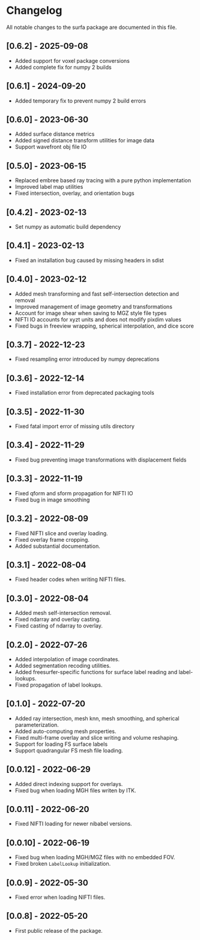 # Changelog

All notable changes to the surfa package are documented in this file.

## [0.6.2] - 2025-09-08
- Added support for voxel package conversions
- Added complete fix for numpy 2 builds

## [0.6.1] - 2024-09-20
- Added temporary fix to prevent numpy 2 build errors

## [0.6.0] - 2023-06-30
- Added surface distance metrics
- Added signed distance transform utilities for image data
- Support wavefront obj file IO

## [0.5.0] - 2023-06-15
- Replaced embree based ray tracing with a pure python implementation
- Improved label map utilities
- Fixed intersection, overlay, and orientation bugs

## [0.4.2] - 2023-02-13
- Set numpy as automatic build dependency

## [0.4.1] - 2023-02-13
- Fixed an installation bug caused by missing headers in sdist

## [0.4.0] - 2023-02-12
- Added mesh transforming and fast self-intersection detection and removal
- Improved management of image geometry and transformations
- Account for image shear when saving to MGZ style file types
- NIFTI IO accounts for xyzt units and does not modify pixdim values
- Fixed bugs in freeview wrapping, spherical interpolation, and dice score

## [0.3.7] - 2022-12-23
- Fixed resampling error introduced by numpy deprecations

## [0.3.6] - 2022-12-14
- Fixed installation error from deprecated packaging tools

## [0.3.5] - 2022-11-30
- Fixed fatal import error of missing utils directory

## [0.3.4] - 2022-11-29
- Fixed bug preventing image transformations with displacement fields

## [0.3.3] - 2022-11-19
- Fixed qform and sform propagation for NIFTI IO
- Fixed bug in image smoothing

## [0.3.2] - 2022-08-09
- Fixed NIFTI slice and overlay loading.
- Fixed overlay frame cropping.
- Added substantial documentation.

## [0.3.1] - 2022-08-04
- Fixed header codes when writing NIFTI files.

## [0.3.0] - 2022-08-04
- Added mesh self-intersection removal.
- Fixed ndarray and overlay casting.
- Fixed casting of ndarray to overlay.

## [0.2.0] - 2022-07-26
- Added interpolation of image coordinates.
- Added segmentation recoding utilities.
- Added freesurfer-specific functions for surface label reading and label-lookups.
- Fixed propagation of label lookups.

## [0.1.0] - 2022-07-20
- Added ray intersection, mesh knn, mesh smoothing, and spherical parameterization.
- Added auto-computing mesh properties.
- Fixed multi-frame overlay and slice writing and volume reshaping.
- Support for loading FS surface labels
- Support quadrangular FS mesh file loading.

## [0.0.12] - 2022-06-29
- Added direct indexing support for overlays.
- Fixed bug when loading MGH files writen by ITK.

## [0.0.11] - 2022-06-20
- Fixed NIFTI loading for newer nibabel versions.

## [0.0.10] - 2022-06-19
- Fixed bug when loading MGH/MGZ files with no embedded FOV.
- Fixed broken `LabelLookup` initialization.

## [0.0.9] - 2022-05-30
- Fixed error when loading NIFTI files.

## [0.0.8] - 2022-05-20
- First public release of the package.

